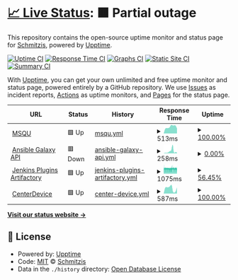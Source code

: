 # [📈 Live Status](https://Schmitzis.github.io/Uptime): <!--live status--> **🟧 Partial outage**

This repository contains the open-source uptime monitor and status page for [Schmitzis](https://Schmitzis.github.io/Uptime), powered by [Upptime](https://github.com/upptime/upptime).

[![Uptime CI](https://github.com/Schmitzis/Uptime/workflows/Uptime%20CI/badge.svg)](https://github.com/Schmitzis/Uptime/actions?query=workflow%3A%22Uptime+CI%22)
[![Response Time CI](https://github.com/Schmitzis/Uptime/workflows/Response%20Time%20CI/badge.svg)](https://github.com/Schmitzis/Uptime/actions?query=workflow%3A%22Response+Time+CI%22)
[![Graphs CI](https://github.com/Schmitzis/Uptime/workflows/Graphs%20CI/badge.svg)](https://github.com/Schmitzis/Uptime/actions?query=workflow%3A%22Graphs+CI%22)
[![Static Site CI](https://github.com/Schmitzis/Uptime/workflows/Static%20Site%20CI/badge.svg)](https://github.com/Schmitzis/Uptime/actions?query=workflow%3A%22Static+Site+CI%22)
[![Summary CI](https://github.com/Schmitzis/Uptime/workflows/Summary%20CI/badge.svg)](https://github.com/Schmitzis/Uptime/actions?query=workflow%3A%22Summary+CI%22)

With [Upptime](https://upptime.js.org), you can get your own unlimited and free uptime monitor and status page, powered entirely by a GitHub repository. We use [Issues](https://github.com/Schmitzis/Uptime/issues) as incident reports, [Actions](https://github.com/Schmitzis/Uptime/actions) as uptime monitors, and [Pages](https://Schmitzis.github.io/Uptime) for the status page.

<!--start: status pages-->
<!-- This summary is generated by Upptime (https://github.com/upptime/upptime) -->
<!-- Do not edit this manually, your changes will be overwritten -->
<!-- prettier-ignore -->
| URL | Status | History | Response Time | Uptime |
| --- | ------ | ------- | ------------- | ------ |
| <img alt="" src="https://icons.duckduckgo.com/ip3/msqu.de.ico" height="13"> [MSQU](https://msqu.de/healthz) | 🟩 Up | [msqu.yml](https://github.com/Schmitzis/Uptime/commits/HEAD/history/msqu.yml) | <details><summary><img alt="Response time graph" src="./graphs/msqu/response-time-week.png" height="20"> 513ms</summary><br><a href="https://Schmitzis.github.io/Uptime/history/msqu"><img alt="Response time 579" src="https://img.shields.io/endpoint?url=https%3A%2F%2Fraw.githubusercontent.com%2FSchmitzis%2FUptime%2FHEAD%2Fapi%2Fmsqu%2Fresponse-time.json"></a><br><a href="https://Schmitzis.github.io/Uptime/history/msqu"><img alt="24-hour response time 394" src="https://img.shields.io/endpoint?url=https%3A%2F%2Fraw.githubusercontent.com%2FSchmitzis%2FUptime%2FHEAD%2Fapi%2Fmsqu%2Fresponse-time-day.json"></a><br><a href="https://Schmitzis.github.io/Uptime/history/msqu"><img alt="7-day response time 513" src="https://img.shields.io/endpoint?url=https%3A%2F%2Fraw.githubusercontent.com%2FSchmitzis%2FUptime%2FHEAD%2Fapi%2Fmsqu%2Fresponse-time-week.json"></a><br><a href="https://Schmitzis.github.io/Uptime/history/msqu"><img alt="30-day response time 626" src="https://img.shields.io/endpoint?url=https%3A%2F%2Fraw.githubusercontent.com%2FSchmitzis%2FUptime%2FHEAD%2Fapi%2Fmsqu%2Fresponse-time-month.json"></a><br><a href="https://Schmitzis.github.io/Uptime/history/msqu"><img alt="1-year response time 550" src="https://img.shields.io/endpoint?url=https%3A%2F%2Fraw.githubusercontent.com%2FSchmitzis%2FUptime%2FHEAD%2Fapi%2Fmsqu%2Fresponse-time-year.json"></a></details> | <details><summary><a href="https://Schmitzis.github.io/Uptime/history/msqu">100.00%</a></summary><a href="https://Schmitzis.github.io/Uptime/history/msqu"><img alt="All-time uptime 99.78%" src="https://img.shields.io/endpoint?url=https%3A%2F%2Fraw.githubusercontent.com%2FSchmitzis%2FUptime%2FHEAD%2Fapi%2Fmsqu%2Fuptime.json"></a><br><a href="https://Schmitzis.github.io/Uptime/history/msqu"><img alt="24-hour uptime 100.00%" src="https://img.shields.io/endpoint?url=https%3A%2F%2Fraw.githubusercontent.com%2FSchmitzis%2FUptime%2FHEAD%2Fapi%2Fmsqu%2Fuptime-day.json"></a><br><a href="https://Schmitzis.github.io/Uptime/history/msqu"><img alt="7-day uptime 100.00%" src="https://img.shields.io/endpoint?url=https%3A%2F%2Fraw.githubusercontent.com%2FSchmitzis%2FUptime%2FHEAD%2Fapi%2Fmsqu%2Fuptime-week.json"></a><br><a href="https://Schmitzis.github.io/Uptime/history/msqu"><img alt="30-day uptime 100.00%" src="https://img.shields.io/endpoint?url=https%3A%2F%2Fraw.githubusercontent.com%2FSchmitzis%2FUptime%2FHEAD%2Fapi%2Fmsqu%2Fuptime-month.json"></a><br><a href="https://Schmitzis.github.io/Uptime/history/msqu"><img alt="1-year uptime 99.95%" src="https://img.shields.io/endpoint?url=https%3A%2F%2Fraw.githubusercontent.com%2FSchmitzis%2FUptime%2FHEAD%2Fapi%2Fmsqu%2Fuptime-year.json"></a></details>
| <img alt="" src="https://icons.duckduckgo.com/ip3/galaxy.ansible.com.ico" height="13"> [Ansible Galaxy API](https://galaxy.ansible.com/api/v2/) | 🟥 Down | [ansible-galaxy-api.yml](https://github.com/Schmitzis/Uptime/commits/HEAD/history/ansible-galaxy-api.yml) | <details><summary><img alt="Response time graph" src="./graphs/ansible-galaxy-api/response-time-week.png" height="20"> 258ms</summary><br><a href="https://Schmitzis.github.io/Uptime/history/ansible-galaxy-api"><img alt="Response time 895" src="https://img.shields.io/endpoint?url=https%3A%2F%2Fraw.githubusercontent.com%2FSchmitzis%2FUptime%2FHEAD%2Fapi%2Fansible-galaxy-api%2Fresponse-time.json"></a><br><a href="https://Schmitzis.github.io/Uptime/history/ansible-galaxy-api"><img alt="24-hour response time 97" src="https://img.shields.io/endpoint?url=https%3A%2F%2Fraw.githubusercontent.com%2FSchmitzis%2FUptime%2FHEAD%2Fapi%2Fansible-galaxy-api%2Fresponse-time-day.json"></a><br><a href="https://Schmitzis.github.io/Uptime/history/ansible-galaxy-api"><img alt="7-day response time 258" src="https://img.shields.io/endpoint?url=https%3A%2F%2Fraw.githubusercontent.com%2FSchmitzis%2FUptime%2FHEAD%2Fapi%2Fansible-galaxy-api%2Fresponse-time-week.json"></a><br><a href="https://Schmitzis.github.io/Uptime/history/ansible-galaxy-api"><img alt="30-day response time 962" src="https://img.shields.io/endpoint?url=https%3A%2F%2Fraw.githubusercontent.com%2FSchmitzis%2FUptime%2FHEAD%2Fapi%2Fansible-galaxy-api%2Fresponse-time-month.json"></a><br><a href="https://Schmitzis.github.io/Uptime/history/ansible-galaxy-api"><img alt="1-year response time 1061" src="https://img.shields.io/endpoint?url=https%3A%2F%2Fraw.githubusercontent.com%2FSchmitzis%2FUptime%2FHEAD%2Fapi%2Fansible-galaxy-api%2Fresponse-time-year.json"></a></details> | <details><summary><a href="https://Schmitzis.github.io/Uptime/history/ansible-galaxy-api">0.00%</a></summary><a href="https://Schmitzis.github.io/Uptime/history/ansible-galaxy-api"><img alt="All-time uptime 58.12%" src="https://img.shields.io/endpoint?url=https%3A%2F%2Fraw.githubusercontent.com%2FSchmitzis%2FUptime%2FHEAD%2Fapi%2Fansible-galaxy-api%2Fuptime.json"></a><br><a href="https://Schmitzis.github.io/Uptime/history/ansible-galaxy-api"><img alt="24-hour uptime 0.00%" src="https://img.shields.io/endpoint?url=https%3A%2F%2Fraw.githubusercontent.com%2FSchmitzis%2FUptime%2FHEAD%2Fapi%2Fansible-galaxy-api%2Fuptime-day.json"></a><br><a href="https://Schmitzis.github.io/Uptime/history/ansible-galaxy-api"><img alt="7-day uptime 0.00%" src="https://img.shields.io/endpoint?url=https%3A%2F%2Fraw.githubusercontent.com%2FSchmitzis%2FUptime%2FHEAD%2Fapi%2Fansible-galaxy-api%2Fuptime-week.json"></a><br><a href="https://Schmitzis.github.io/Uptime/history/ansible-galaxy-api"><img alt="30-day uptime 0.00%" src="https://img.shields.io/endpoint?url=https%3A%2F%2Fraw.githubusercontent.com%2FSchmitzis%2FUptime%2FHEAD%2Fapi%2Fansible-galaxy-api%2Fuptime-month.json"></a><br><a href="https://Schmitzis.github.io/Uptime/history/ansible-galaxy-api"><img alt="1-year uptime 12.13%" src="https://img.shields.io/endpoint?url=https%3A%2F%2Fraw.githubusercontent.com%2FSchmitzis%2FUptime%2FHEAD%2Fapi%2Fansible-galaxy-api%2Fuptime-year.json"></a></details>
| <img alt="" src="https://icons.duckduckgo.com/ip3/get.jenkins.io.ico" height="13"> [Jenkins Plugins Artifactory](https://get.jenkins.io/plugins/artifactory/) | 🟩 Up | [jenkins-plugins-artifactory.yml](https://github.com/Schmitzis/Uptime/commits/HEAD/history/jenkins-plugins-artifactory.yml) | <details><summary><img alt="Response time graph" src="./graphs/jenkins-plugins-artifactory/response-time-week.png" height="20"> 1075ms</summary><br><a href="https://Schmitzis.github.io/Uptime/history/jenkins-plugins-artifactory"><img alt="Response time 1242" src="https://img.shields.io/endpoint?url=https%3A%2F%2Fraw.githubusercontent.com%2FSchmitzis%2FUptime%2FHEAD%2Fapi%2Fjenkins-plugins-artifactory%2Fresponse-time.json"></a><br><a href="https://Schmitzis.github.io/Uptime/history/jenkins-plugins-artifactory"><img alt="24-hour response time 1045" src="https://img.shields.io/endpoint?url=https%3A%2F%2Fraw.githubusercontent.com%2FSchmitzis%2FUptime%2FHEAD%2Fapi%2Fjenkins-plugins-artifactory%2Fresponse-time-day.json"></a><br><a href="https://Schmitzis.github.io/Uptime/history/jenkins-plugins-artifactory"><img alt="7-day response time 1075" src="https://img.shields.io/endpoint?url=https%3A%2F%2Fraw.githubusercontent.com%2FSchmitzis%2FUptime%2FHEAD%2Fapi%2Fjenkins-plugins-artifactory%2Fresponse-time-week.json"></a><br><a href="https://Schmitzis.github.io/Uptime/history/jenkins-plugins-artifactory"><img alt="30-day response time 1053" src="https://img.shields.io/endpoint?url=https%3A%2F%2Fraw.githubusercontent.com%2FSchmitzis%2FUptime%2FHEAD%2Fapi%2Fjenkins-plugins-artifactory%2Fresponse-time-month.json"></a><br><a href="https://Schmitzis.github.io/Uptime/history/jenkins-plugins-artifactory"><img alt="1-year response time 1225" src="https://img.shields.io/endpoint?url=https%3A%2F%2Fraw.githubusercontent.com%2FSchmitzis%2FUptime%2FHEAD%2Fapi%2Fjenkins-plugins-artifactory%2Fresponse-time-year.json"></a></details> | <details><summary><a href="https://Schmitzis.github.io/Uptime/history/jenkins-plugins-artifactory">56.45%</a></summary><a href="https://Schmitzis.github.io/Uptime/history/jenkins-plugins-artifactory"><img alt="All-time uptime 99.56%" src="https://img.shields.io/endpoint?url=https%3A%2F%2Fraw.githubusercontent.com%2FSchmitzis%2FUptime%2FHEAD%2Fapi%2Fjenkins-plugins-artifactory%2Fuptime.json"></a><br><a href="https://Schmitzis.github.io/Uptime/history/jenkins-plugins-artifactory"><img alt="24-hour uptime 72.37%" src="https://img.shields.io/endpoint?url=https%3A%2F%2Fraw.githubusercontent.com%2FSchmitzis%2FUptime%2FHEAD%2Fapi%2Fjenkins-plugins-artifactory%2Fuptime-day.json"></a><br><a href="https://Schmitzis.github.io/Uptime/history/jenkins-plugins-artifactory"><img alt="7-day uptime 56.45%" src="https://img.shields.io/endpoint?url=https%3A%2F%2Fraw.githubusercontent.com%2FSchmitzis%2FUptime%2FHEAD%2Fapi%2Fjenkins-plugins-artifactory%2Fuptime-week.json"></a><br><a href="https://Schmitzis.github.io/Uptime/history/jenkins-plugins-artifactory"><img alt="30-day uptime 88.97%" src="https://img.shields.io/endpoint?url=https%3A%2F%2Fraw.githubusercontent.com%2FSchmitzis%2FUptime%2FHEAD%2Fapi%2Fjenkins-plugins-artifactory%2Fuptime-month.json"></a><br><a href="https://Schmitzis.github.io/Uptime/history/jenkins-plugins-artifactory"><img alt="1-year uptime 99.08%" src="https://img.shields.io/endpoint?url=https%3A%2F%2Fraw.githubusercontent.com%2FSchmitzis%2FUptime%2FHEAD%2Fapi%2Fjenkins-plugins-artifactory%2Fuptime-year.json"></a></details>
| <img alt="" src="https://icons.duckduckgo.com/ip3/auth.centerdevice.de.ico" height="13"> [CenterDevice](https://auth.centerdevice.de/login) | 🟩 Up | [center-device.yml](https://github.com/Schmitzis/Uptime/commits/HEAD/history/center-device.yml) | <details><summary><img alt="Response time graph" src="./graphs/center-device/response-time-week.png" height="20"> 587ms</summary><br><a href="https://Schmitzis.github.io/Uptime/history/center-device"><img alt="Response time 685" src="https://img.shields.io/endpoint?url=https%3A%2F%2Fraw.githubusercontent.com%2FSchmitzis%2FUptime%2FHEAD%2Fapi%2Fcenter-device%2Fresponse-time.json"></a><br><a href="https://Schmitzis.github.io/Uptime/history/center-device"><img alt="24-hour response time 669" src="https://img.shields.io/endpoint?url=https%3A%2F%2Fraw.githubusercontent.com%2FSchmitzis%2FUptime%2FHEAD%2Fapi%2Fcenter-device%2Fresponse-time-day.json"></a><br><a href="https://Schmitzis.github.io/Uptime/history/center-device"><img alt="7-day response time 587" src="https://img.shields.io/endpoint?url=https%3A%2F%2Fraw.githubusercontent.com%2FSchmitzis%2FUptime%2FHEAD%2Fapi%2Fcenter-device%2Fresponse-time-week.json"></a><br><a href="https://Schmitzis.github.io/Uptime/history/center-device"><img alt="30-day response time 693" src="https://img.shields.io/endpoint?url=https%3A%2F%2Fraw.githubusercontent.com%2FSchmitzis%2FUptime%2FHEAD%2Fapi%2Fcenter-device%2Fresponse-time-month.json"></a><br><a href="https://Schmitzis.github.io/Uptime/history/center-device"><img alt="1-year response time 682" src="https://img.shields.io/endpoint?url=https%3A%2F%2Fraw.githubusercontent.com%2FSchmitzis%2FUptime%2FHEAD%2Fapi%2Fcenter-device%2Fresponse-time-year.json"></a></details> | <details><summary><a href="https://Schmitzis.github.io/Uptime/history/center-device">100.00%</a></summary><a href="https://Schmitzis.github.io/Uptime/history/center-device"><img alt="All-time uptime 99.98%" src="https://img.shields.io/endpoint?url=https%3A%2F%2Fraw.githubusercontent.com%2FSchmitzis%2FUptime%2FHEAD%2Fapi%2Fcenter-device%2Fuptime.json"></a><br><a href="https://Schmitzis.github.io/Uptime/history/center-device"><img alt="24-hour uptime 100.00%" src="https://img.shields.io/endpoint?url=https%3A%2F%2Fraw.githubusercontent.com%2FSchmitzis%2FUptime%2FHEAD%2Fapi%2Fcenter-device%2Fuptime-day.json"></a><br><a href="https://Schmitzis.github.io/Uptime/history/center-device"><img alt="7-day uptime 100.00%" src="https://img.shields.io/endpoint?url=https%3A%2F%2Fraw.githubusercontent.com%2FSchmitzis%2FUptime%2FHEAD%2Fapi%2Fcenter-device%2Fuptime-week.json"></a><br><a href="https://Schmitzis.github.io/Uptime/history/center-device"><img alt="30-day uptime 100.00%" src="https://img.shields.io/endpoint?url=https%3A%2F%2Fraw.githubusercontent.com%2FSchmitzis%2FUptime%2FHEAD%2Fapi%2Fcenter-device%2Fuptime-month.json"></a><br><a href="https://Schmitzis.github.io/Uptime/history/center-device"><img alt="1-year uptime 99.99%" src="https://img.shields.io/endpoint?url=https%3A%2F%2Fraw.githubusercontent.com%2FSchmitzis%2FUptime%2FHEAD%2Fapi%2Fcenter-device%2Fuptime-year.json"></a></details>

<!--end: status pages-->

[**Visit our status website →**](https://Schmitzis.github.io/Uptime)

## 📄 License

- Powered by: [Upptime](https://github.com/upptime/upptime)
- Code: [MIT](./LICENSE) © [Schmitzis](https://Schmitzis.github.io/Uptime)
- Data in the `./history` directory: [Open Database License](https://opendatacommons.org/licenses/odbl/1-0/)
